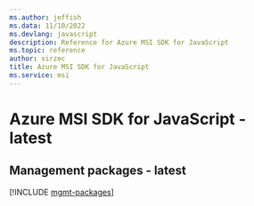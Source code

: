 ```yaml
---
ms.author: jeffish
ms.data: 11/10/2022
ms.devlang: javascript
description: Reference for Azure MSI SDK for JavaScript
ms.topic: reference
author: xirzec
title: Azure MSI SDK for JavaScript
ms.service: msi
---
```

# Azure MSI SDK for JavaScript - latest

## Management packages - latest
[!INCLUDE [mgmt-packages](msi-mgmt-index.md)]